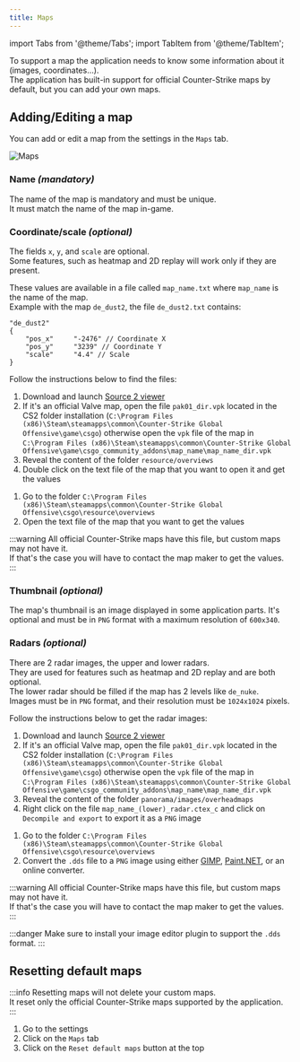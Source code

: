 ```yaml
---
title: Maps
---
```


import Tabs from '@theme/Tabs';
import TabItem from '@theme/TabItem';

To support a map the application needs to know some information about it (images, coordinates…).  
The application has built-in support for official Counter-Strike maps by default, but you can add your own maps.

## Adding/Editing a map

You can add or edit a map from the settings in the `Maps` tab.

![Maps](/img/documentation/guides/maps/maps_edition.png)

### Name _(mandatory)_

The name of the map is mandatory and must be unique.  
It must match the name of the map in-game.

### Coordinate/scale _(optional)_

The fields `x`, `y`, and `scale` are optional.  
Some features, such as heatmap and 2D replay will work only if they are present.

These values are available in a file called `map_name.txt` where `map_name` is the name of the map.  
Example with the map `de_dust2`, the file `de_dust2.txt` contains:

```
"de_dust2"
{
	"pos_x"		"-2476" // Coordinate X
	"pos_y"		"3239" // Coordinate Y
	"scale"		"4.4" // Scale
}
```

Follow the instructions below to find the files:

<Tabs groupId="game">
<TabItem value="cs2" label="CS2">

1. Download and launch [Source 2 viewer](https://valveresourceformat.github.io/)
2. If it's an official Valve map, open the file `pak01_dir.vpk` located in the CS2 folder installation (`C:\Program Files (x86)\Steam\steamapps\common\Counter-Strike Global Offensive\game\csgo`) otherwise open the `vpk` file of the map in `C:\Program Files (x86)\Steam\steamapps\common\Counter-Strike Global Offensive\game\csgo_community_addons\map_name\map_name_dir.vpk`
3. Reveal the content of the folder `resource/overviews`
4. Double click on the text file of the map that you want to open it and get the values

</TabItem>

<TabItem value="csgo" label="CS:GO">

1. Go to the folder `C:\Program Files (x86)\Steam\steamapps\common\Counter-Strike Global Offensive\csgo\resource\overviews`
2. Open the text file of the map that you want to get the values

</TabItem>
</Tabs>

:::warning
All official Counter-Strike maps have this file, but custom maps may not have it.  
If that's the case you will have to contact the map maker to get the values.
:::

### Thumbnail _(optional)_

The map's thumbnail is an image displayed in some application parts.
It's optional and must be in `PNG` format with a maximum resolution of `600x340`.

### Radars _(optional)_

There are 2 radar images, the upper and lower radars.  
They are used for features such as heatmap and 2D replay and are both optional.  
The lower radar should be filled if the map has 2 levels like `de_nuke`.  
Images must be in `PNG` format, and their resolution must be `1024x1024` pixels.

Follow the instructions below to get the radar images:

<Tabs groupId="game">
<TabItem value="cs2" label="CS2">

1. Download and launch [Source 2 viewer](https://valveresourceformat.github.io/)
2. If it's an official Valve map, open the file `pak01_dir.vpk` located in the CS2 folder installation (`C:\Program Files (x86)\Steam\steamapps\common\Counter-Strike Global Offensive\game\csgo`) otherwise open the `vpk` file of the map in `C:\Program Files (x86)\Steam\steamapps\common\Counter-Strike Global Offensive\game\csgo_community_addons\map_name\map_name_dir.vpk`
3. Reveal the content of the folder `panorama/images/overheadmaps`
4. Right click on the file `map_name_(lower)_radar.ctex_c` and click on `Decompile and export` to export it as a `PNG` image

</TabItem>

<TabItem value="csgo" label="CS:GO">

1. Go to the folder `C:\Program Files (x86)\Steam\steamapps\common\Counter-Strike Global Offensive\csgo\resource\overviews`
2. Convert the `.dds` file to a `PNG` image using either [GIMP](https://www.gimp.org/downloads/), [Paint.NET](https://www.getpaint.net/), or an online converter.

:::warning
All official Counter-Strike maps have this file, but custom maps may not have it.  
If that's the case you will have to contact the map maker to get the values.
:::

:::danger
Make sure to install your image editor plugin to support the `.dds` format.
:::

</TabItem>
</Tabs>

## Resetting default maps

:::info
Resetting maps will not delete your custom maps.  
It reset only the official Counter-Strike maps supported by the application.
:::

1. Go to the settings
2. Click on the `Maps` tab
3. Click on the `Reset default maps` button at the top
